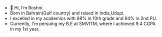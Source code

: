 - 👋 Hi, I’m Roshni.
- Born in Bahrain(Gulf country) and raised in India,Udupi.
- I excelled in my academics with 98% in 10th grade and 94% in 2nd PU.
- Currently, I'm persuing my B.E at SMVITM, where I achieved 9.4 CGPA in my 1st year..
  
  
  
  

<!---
Roshni877/Roshni877 is a ✨ special ✨ repository because its `README.md` (this file) appears on your GitHub profile.
You can click the Preview link to take a look at your changes.
--->
